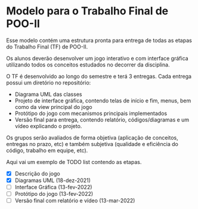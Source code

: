 # Modelo para o Trabalho Final de POO-II
Esse modelo contém uma estrutura pronta para entrega de todas as etapas do Trabalho Final (TF) de POO-II.

Os alunos deverão desenvolver um jogo interativo e com interface gráfica utilizando todos os conceitos estudados no decorrer da disciplina.

O TF é desenvolvido ao longo do semestre e terá 3 entregas. Cada entrega possui um diretório no repositório:
 - Diagrama UML das classes
 - Projeto de interface gráfica, contendo telas de início e fim, menus, bem como da view principal do jogo
 - Protótipo do jogo com mecanismos principais implementados
 - Versão final para entrega, contendo relatório, códigos/diagramas e um vídeo explicando o projeto.

Os grupos serão avaliados de forma objetiva (aplicação de conceitos, entregas no prazo, etc) e também subjetiva (qualidade e eficiência do código, trabalho em equipe, etc).

Aqui vai um exemplo de TODO list contendo as etapas.
- [x] Descrição do jogo
- [x] Diagramas UML (18-dez-2021)
- [ ] Interface Gráfica (13-fev-2022)
- [ ] Protótipo do jogo (13-fev-2022)
- [ ] Versão final com relatório e vídeo (13-mar-2022)
